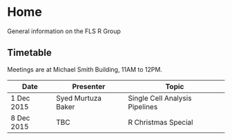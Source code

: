 # Home
General information on the FLS R Group

<!--## What would you like to know?
[Follow this link and add your ideas and wishes about topics for the R Group to our list and we will try to make it happen.](http://www.tricider.com/admin/2uxhw3j754d/5FwJlvIs0sn) -->

## Timetable
Meetings are at Michael Smith Building, 11AM to 12PM.


|Date | Presenter | Topic |
|------------- | -------------|------------|
|1 Dec 2015 | Syed Murtuza Baker | Single Cell Analysis Pipelines|
|8 Dec 2015 | TBC | R Christmas Special|
